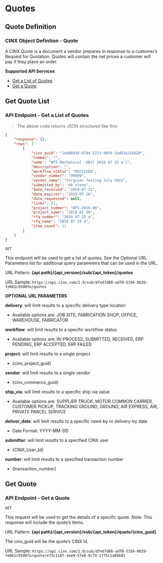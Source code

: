 # Quotes

## Quote Definition
### CINX Object Defintion - Quote

A CINX Quote is a document a vendor prepares in response to a customer’s Request for Quotation.  Quotes will contain the net prices a customer will pay if they place an order.

**Supported API Services**

  - [Get a List of Quotes](#get-quote-list)
  - [Get a Quote](#get-quote)


## Get Quote List
### API Endpoint - Get a List of Quotes

> The above code returns JSON structured like this:

```json
{
    "response": {},
    "rows": [
        {
			"cinx_guid": "1eb08930-8744-5213-90f0-3ad63a216b20",
			"number": "",
			"name": "WTS Mechanical -DEV[ 2019 07 25 a ]",
			"description": "",
			"workflow_status": "RECEIVED",
			"vendor_number": "99999",
			"vendor_name": "Ferguson Testing July 2015",
			"submitted_by": "eb stone",
			"date_received": "2019-07-25",
			"date_expires": "2019-07-26",
			"date_requested": null,
			"links": [],
			"project_number": "WTS-2019-06",
			"project_name": "2019 01 30",
			"rfq_number": "2019 07 25 a",
			"rfq_name": "2019 07 25 a",
			"item_count": 11
		}
    ]
}
```
`GET`

This endpoint will be used to get a list of quotes. See the Optional URL Parameters list for additional query parameters that can be used in the URL.

URL Pattern: **{api path}/{api_version}/sub/{api_token}/quotes**

URL Sample: `https://api.cinx.com/2.0/sub/dfed7d88-adf8-5356-8029-fe061c93d0fe/quotes`


**OPTIONAL URL PARAMETERS**

**delivery**: will limit results to a specific delivery type location

  - Available options are: JOB SITE, FABRICATION SHOP, OFFICE, WAREHOUSE, FABRICATOR

**workflow**: will limit results to a specific workflow status

  - Available options are: IN-PROCESS, SUBMITTED, RECEIVED, ERP PENDING, ERP ACCEPTED, ERP FAILED

**project**: will limit results to a single project

  - {cinx_project_guid}

**vendor**: will limit results to a single vendor

  - {cinx_commerce_guid}

**ship_via**: will limit results to a specific ship via value

  - Available options are: SUPPLIER TRUCK, MOTOR COMMON CARRIER, CUSTOMER PICKUP, TRACKING GROUND, GROUND, AIR EXPRESS, AIR, PRIVATE PARCEL SERVICE

**deliver_date**: will limit results to a specific need-by or delivery-by date

  - Date Format: YYYY-MM-DD

**submitter**: will limit results to a specified CINX user

  - {CINX_User_Id}

**number**: will limit results to a specified transaction number

  - {transaction_number}

## Get Quote
### API Endpoint - Get a Quote

`GET`

This request will be used to get the details of a specific quote.  Note: This response will include the quote’s items.

URL Pattern: **{api path}/{api_version}/sub/{api_token}/quote/{cinx_guid}**

The cinx_guid will be the quote’s CINX Id.

URL Sample: `https://api.cinx.com/2.0/sub/dfed7d88-adf8-5356-8029-fe061c93d0fe/quote/e73c118f-1ee9-57e0-9c79-1775c1a04b81`
